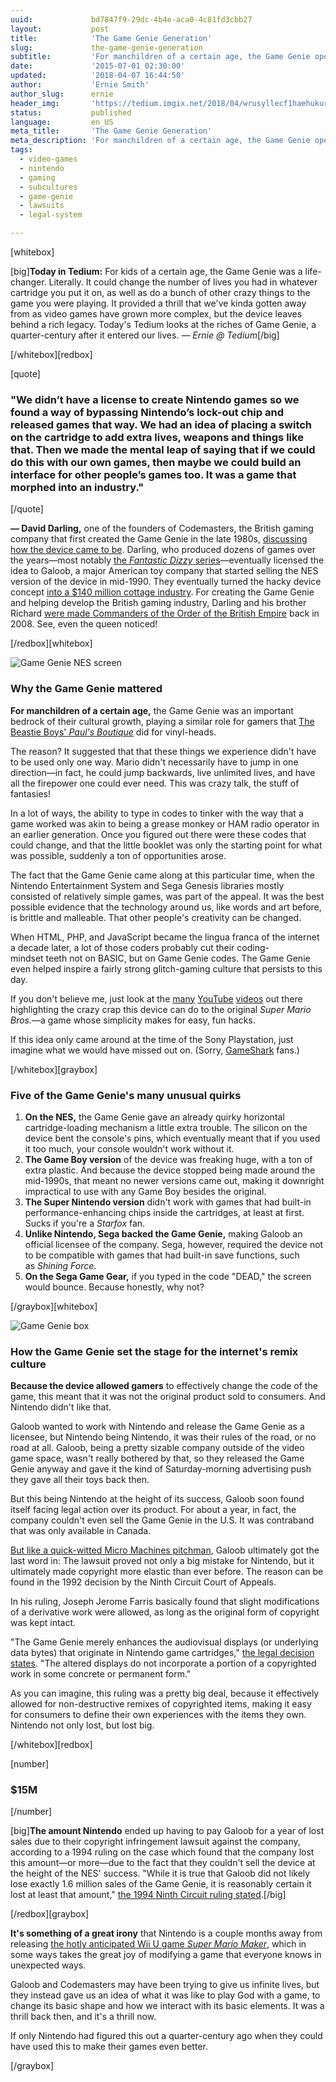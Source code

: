 ```yaml
---
uuid:             bd7847f9-29dc-4b4e-aca0-4c81fd3cbb27
layout:           post
title:            'The Game Genie Generation'
slug:             the-game-genie-generation
subtitle:         'For manchildren of a certain age, the Game Genie opened up a new world of opportunity for boring games—and had a profound effect on copyright law.'
date:             '2015-07-01 02:30:00'
updated:          '2018-04-07 16:44:50'
author:           'Ernie Smith'
author_slug:      ernie
header_img:       'https://tedium.imgix.net/2018/04/wrusyllecf1haehukurx--1-.gif'
status:           published
language:         en_US
meta_title:       'The Game Genie Generation'
meta_description: 'For manchildren of a certain age, the Game Genie opened up a new world of opportunity for boring games—and had a profound effect on copyright law.'
tags:
  - video-games
  - nintendo
  - gaming
  - subcultures
  - game-genie
  - lawsuits
  - legal-system

---
```


[whitebox]

[big]**Today in Tedium:** For kids of a certain age, the Game Genie was a life-changer. Literally. It could change the number of lives you had in whatever cartridge you put it on, as well as do a bunch of other crazy things to the game you were playing. It provided a thrill that we've kinda gotten away from as video games have grown more complex, but the device leaves behind a rich legacy. Today's Tedium looks at the riches of Game Genie, a quarter-century after it entered our lives. _— Ernie @ Tedium_[/big]

[/whitebox][redbox]

[quote]
### "We didn’t have a license to create Nintendo games so we found a way of bypassing Nintendo’s lock-out chip and released games that way. We had an idea of placing a switch on the cartridge to add extra lives, weapons and things like that. Then we made the mental leap of saying that if we could do this with our own games, then maybe we could build an interface for other people’s games too. It was a game that morphed into an industry."
[/quote]

**— David Darling,** one of the founders of Codemasters, the British gaming company that first created the Game Genie in the late 1980s, [discussing how the device came to be](http://www.gamestm.co.uk/interviews/coding-back-the-years-with-david-darling/). Darling, who produced dozens of games over the years—most notably [the _Fantastic Dizzy_ series](https://www.wikiwand.com/en/Fantastic_Dizzy)—eventually licensed the idea to Galoob, a major American toy company that started selling the NES version of the device in mid-1990. They eventually turned the hacky device concept [into a $140 million cottage industry](http://www.gamespot.com/articles/game-genie-was-more-than-the-sum-of-its-cheat-codes/1100-6419946/). For creating the Game Genie and helping develop the British gaming industry, Darling and his brother Richard [were made Commanders of the Order of the British Empire](http://news.bbc.co.uk/2/hi/technology/7452798.stm) back in 2008. See, even the queen noticed!

[/redbox][whitebox]

![Game Genie NES screen](https://tedium.imgix.net/2018/04/wcwrtlqicg6rgtkydaw2.gif)

### Why the Game Genie mattered

**For manchildren of a certain age,** the Game Genie was an important bedrock of their cultural growth, playing a similar role for gamers that [The Beastie Boys' _Paul's Boutique_](http://amzn.to/1TZZ0H6) did for vinyl-heads.

The reason? It suggested that that these things we experience didn't have to be used only one way. Mario didn't necessarily have to jump in one direction—in fact, he could jump backwards, live unlimited lives, and have all the firepower one could ever need. This was crazy talk, the stuff of fantasies!

In a lot of ways, the ability to type in codes to tinker with the way that a game worked was akin to being a grease monkey or HAM radio operator in an earlier generation. Once you figured out there were these codes that could change, and that the little booklet was only the starting point for what was possible, suddenly a ton of opportunities arose.

The fact that the Game Genie came along at this particular time, when the Nintendo Entertainment System and Sega Genesis libraries mostly consisted of relatively simple games, was part of the appeal. It was the best possible evidence that the technology around us, like words and art before, is brittle and malleable. That other people's creativity can be changed.

When HTML, PHP, and JavaScript became the lingua franca of the internet a decade later, a lot of those coders probably cut their coding-mindset teeth not on BASIC, but on Game Genie codes. The Game Genie even helped inspire a fairly strong glitch-gaming culture that persists to this day.

If you don't believe me, just look at the [many](https://www.youtube.com/watch?v=6fizH6zVFCY) [YouTube](https://www.youtube.com/watch?v=nxjPQh6VB9w) [videos](https://www.youtube.com/watch?v=iM6OyAmDrYk) out there highlighting the crazy crap this device can do to the original _Super Mario Bros._—a game whose simplicity makes for easy, fun hacks.

If this idea only came around at the time of the Sony Playstation, just imagine what we would have missed out on. (Sorry, [GameShark](http://amzn.to/1KrBtgI) fans.)

[/whitebox][graybox]

### Five of the Game Genie's many unusual quirks

1. **On the NES,** the Game Genie gave an already quirky horizontal cartridge-loading mechanism a little extra trouble. The silicon on the device bent the console's pins, which eventually meant that if you used it too much, your console wouldn't work without it.
2. **The Game Boy version** of the device was freaking huge, with a ton of extra plastic. And because the device stopped being made around the mid-1990s, that meant no newer versions came out, making it downright impractical to use with any Game Boy besides the original.
3. **The Super Nintendo version** didn't work with games that had built-in performance-enhancing chips inside the cartridges, at least at first. Sucks if you're a _Starfox_ fan.
4. **Unlike Nintendo, Sega backed the Game Genie,** making Galoob an official licensee of the company. Sega, however, required the device not to be compatible with games that had built-in save functions, such as _Shining Force_.
5. **On the Sega Game Gear,** if you typed in the code "DEAD," the screen would bounce. Because honestly, why not?

[/graybox][whitebox]

![Game Genie box](https://tedium.imgix.net/2018/04/ksebfdt8drzxtszukuuh.jpg)

### How the Game Genie set the stage for the internet's remix culture

**Because the device allowed gamers** to effectively change the code of the game, this meant that it was not the original product sold to consumers. And Nintendo didn't like that.

Galoob wanted to work with Nintendo and release the Game Genie as a licensee, but Nintendo being Nintendo, it was their rules of the road, or no road at all. Galoob, being a pretty sizable company outside of the video game space, wasn't really bothered by that, so they released the Game Genie anyway and gave it the kind of Saturday-morning advertising push they gave all their toys back then.

But this being Nintendo at the height of its success, Galoob soon found itself facing legal action over its product. For about a year, in fact, the company couldn't even sell the Game Genie in the U.S. It was contraband that was only available in Canada.

[But like a quick-witted Micro Machines pitchman](https://www.youtube.com/watch?v=TzbUPfoveok), Galoob ultimately got the last word in: The lawsuit proved not only a big mistake for Nintendo, but it ultimately made copyright more elastic than ever before. The reason can be found in the 1992 decision by the Ninth Circuit Court of Appeals.

In his ruling, Joseph Jerome Farris basically found that slight modifications of a derivative work were allowed, as long as the original form of copyright was kept intact.

"The Game Genie merely enhances the audiovisual displays (or underlying data bytes) that originate in Nintendo game cartridges," [the legal decision states](https://law.resource.org/pub/us/case/reporter/F2/964/964.F2d.965.91-16205.html). "The altered displays do not incorporate a portion of a copyrighted work in some concrete or permanent form."

As you can imagine, this ruling was a pretty big deal, because it effectively allowed for non-destructive remixes of copyrighted items, making it easy for consumers to define their own experiences with the items they own. Nintendo not only lost, but lost big.

[/whitebox][redbox]

[number]
### $15M
[/number]

[big]**The amount Nintendo** ended up having to pay Galoob for a year of lost sales due to their copyright infringement lawsuit against the company, according to a 1994 ruling on the case which found that the company lost this amount—or more—due to the fact that they couldn't sell the device at the height of the NES' success. "While it is true that Galoob did not likely lose exactly 1.6 million sales of the Game Genie, it is reasonably certain it lost at least that amount," [the 1994 Ninth Circuit ruling stated](http://openjurist.org/16/f3d/1032/nintendo-of-america-inc-v-lewis-galoob-toys-inc).[/big]

[/redbox][graybox]

**It's something of a great irony** that Nintendo is a couple months away from releasing [the hotly anticipated Wii U game _Super Mario Maker_](http://supermariomaker.nintendo.com/), which in some ways takes the great joy of modifying a game that everyone knows in unexpected ways.

Galoob and Codemasters may have been trying to give us infinite lives, but they instead gave us an idea of what it was like to play God with a game, to change its basic shape and how we interact with its basic elements. It was a thrill back then, and it's a thrill now.

If only Nintendo had figured this out a quarter-century ago when they could have used this to make their games even better.

[/graybox]
